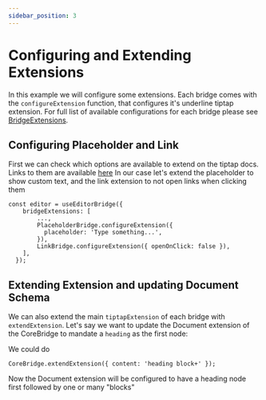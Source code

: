```yaml
---
sidebar_position: 3
---
```


# Configuring and Extending Extensions

In this example we will configure some extensions. Each bridge comes with the `configureExtension` function, that configures it's underline tiptap extension.
For full list of available configurations for each bridge please see [BridgeExtensions](../api/BridgeExtensions.md).

## Configuring Placeholder and Link

First we can check which options are available to extend on the tiptap docs. Links to them are available [here](../api/BridgeExtensions.md)
In our case let's extend the placeholder to show custom text, and the link extension to not open links when clicking them

```tsx
const editor = useEditorBridge({
    bridgeExtensions: [
        ...,
        PlaceholderBridge.configureExtension({
          placeholder: 'Type something...',
        }),
        LinkBridge.configureExtension({ openOnClick: false }),
    ],
  });
```

## Extending Extension and updating Document Schema

We can also extend the main `tiptapExtension` of each bridge with `extendExtension`.
Let's say we want to update the Document extension of the CoreBridge to mandate a `heading` as the first node:

We could do

```tsx
CoreBridge.extendExtension({ content: 'heading block+' });
```

Now the Document extension will be configured to have a heading node first followed by one or many "blocks"
